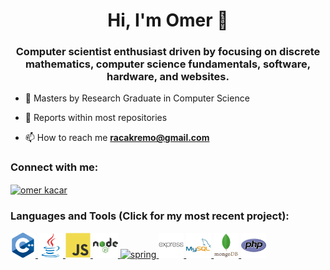 <h1 align="center">Hi, I'm Omer 🙌</h1>
<h3 align="center">Computer scientist enthusiast driven by focusing on discrete mathematics, computer science fundamentals, software, hardware, and websites.</h3>

- 🚀 Masters by Research Graduate in Computer Science

- 📝 Reports within most repositories

- 📫 How to reach me **racakremo@gmail.com**

<h3 align="left">Connect with me:</h3>
<p align="left">
<a href="https://www.linkedin.com/in/omer-kacar-73035a184/" target="blank"><img align="center" src="https://raw.githubusercontent.com/rahuldkjain/github-profile-readme-generator/master/src/images/icons/Social/linked-in-alt.svg" alt="omer kacar" height="30" width="40" /></a>
</p>

<h3 align="left">Languages and Tools (Click for my most recent project):</h3>
<p align="left"> 
  
  <a href="https://github.com/Omer-l/Library-Management-System" target="_blank" rel="noreferrer"> 
  <img src="https://raw.githubusercontent.com/devicons/devicon/master/icons/cplusplus/cplusplus-original.svg" alt="cplusplus" width="40" height="40"/>   </a>
  
  <a href="https://github.com/Omer-l/Travelling-Salesman-Problem" target="_blank" rel="noreferrer"> 
  <img src="https://raw.githubusercontent.com/devicons/devicon/master/icons/java/java-original.svg" alt="java" width="40" height="40"/> </a>  
  
  <a href="https://github.com/Omer-l/Price-Comparison-Website/tree/main/src/nodeWeb" target="_blank" rel="noreferrer"> 
  <img src="https://raw.githubusercontent.com/devicons/devicon/master/icons/javascript/javascript-original.svg" alt="javascript" width="40" height="40"/> </a> 
  
  <a href="https://github.com/Omer-l/Price-Comparison-Website/tree/main/src/nodeWeb" target="_blank" rel="noreferrer"> 
  <img src="https://raw.githubusercontent.com/devicons/devicon/master/icons/nodejs/nodejs-original-wordmark.svg" alt="nodejs" width="40" height="40"/> </a>  
  
  <a href="https://github.com/Omer-l/Price-Comparison-Website/blob/main/src/main/java/dao/AppConfig.java" target="_blank" rel="noreferrer"> 
  <img src="https://www.vectorlogo.zone/logos/springio/springio-icon.svg" alt="spring" width="40" height="40"/> </a> 
  <a href="https://github.com/Omer-l/Price-Comparison-Website/tree/main/src/nodeWeb" target="_blank" rel="noreferrer"> 
  <img src="https://raw.githubusercontent.com/devicons/devicon/master/icons/express/express-original-wordmark.svg" alt="express" width="40" height="40"/> </a>  
  
  <a href="https://github.com/Omer-l/Price-Comparison-Website/tree/main/src/nodeWeb" target="_blank" rel="noreferrer"> 
  <img src="https://raw.githubusercontent.com/devicons/devicon/master/icons/mysql/mysql-original-wordmark.svg" alt="mysql" width="40" height="40"/> </a> 
  
  
  
  <a href="https://github.com/Omer-l/ISO-Motors-E-commerce-Website" target="_blank" rel="noreferrer"> 
  <img src="https://raw.githubusercontent.com/devicons/devicon/master/icons/mongodb/mongodb-original-wordmark.svg" alt="mongodb" width="40" height="40"/> </a>
  
  <a href="https://github.com/Omer-l/ISO-Motors-E-commerce-Website" target="_blank" rel="noreferrer"> 
  <img src="https://raw.githubusercontent.com/devicons/devicon/master/icons/php/php-original.svg" alt="php" width="40" height="40"/> </a>
